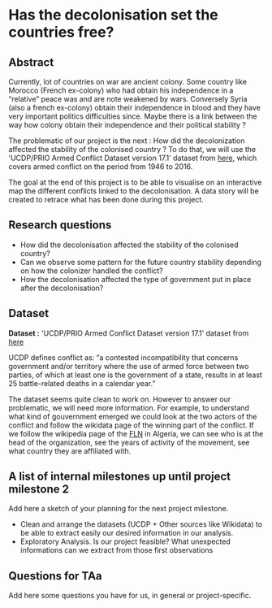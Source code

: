 # Has the decolonisation set the countries free?

## Abstract

Currently, lot of countries on war are ancient colony. Some country like Morocco (French ex-colony) who had obtain his independence in a “relative” peace was and are note weakened by wars. Conversely Syria (also a french ex-colony) obtain their independence in blood and they have very important politics difficulties since. Maybe there is a link between the way how colony obtain their independence and their political stability ? 

The problematic of our project is the next : How did the decolonization affected the stability of the colonised country ? To do that, we will use the 'UCDP/PRIO Armed Conflict Dataset version 17.1' dataset from [here](http://ucdp.uu.se/downloads/), which covers armed conflict on the period from 1946 to 2016.

The goal at the end of this project is to be able to visualise on an interactive map the different conflicts linked to the decolonisation. A data story will be created to retrace what has been done during this project. 


## Research questions

- How did the decolonisation affected the stability of the colonised country?
- Can we observe some pattern for the future country stability depending on how the colonizer handled the conflict?
- How the decolonisation affected the type of government put in place after the decolonisation? 

## Dataset

**Dataset :** 'UCDP/PRIO Armed Conflict Dataset version 17.1' dataset from [here](http://ucdp.uu.se/downloads/)

UCDP defines conflict as: “a contested incompatibility that concerns government and/or territory where the use of armed force between two parties, of which at least one is the government of a state, results in at least 25 battle-related deaths in a calendar year.”

The dataset seems quite clean to work on. However to answer our problematic, we will need more information. For example, to understand what kind of gouvernment emerged we could look at the two actors of the conflict and follow the wikidata page of the winning part of the conflict. If we follow the wikipedia page of the [FLN](https://www.wikidata.org/wiki/Q204543) in Algeria, we can see who is at the head of the organization, see the years of activity of the movement, see what country they are affiliated with.

## A list of internal milestones up until project milestone 2
Add here a sketch of your planning for the next project milestone.

- Clean and arrange the datasets (UCDP + Other sources like Wikidata) to be able to extract easily our desired information in our analysis.
- Exploratory Analysis. Is our project feasible? What unexpected informations can we extract from those first observations


## Questions for TAa
Add here some questions you have for us, in general or project-specific.
